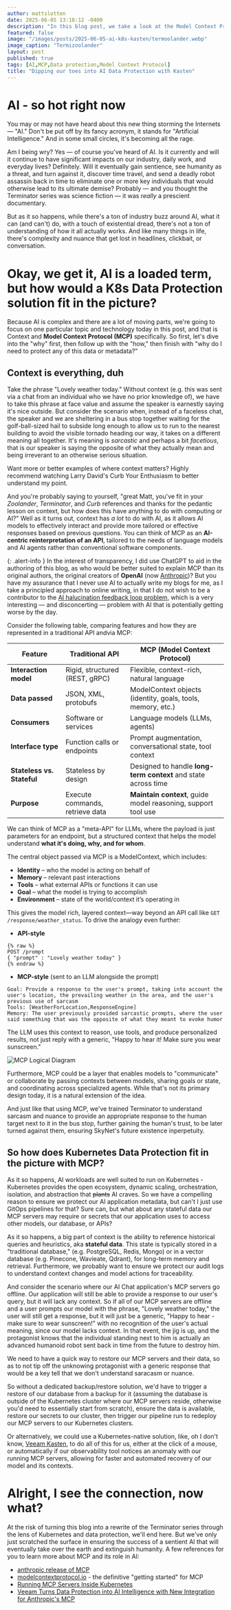 ```yaml
---
author: mattslotten
date: 2025-06-05 13:18:12 -0400
description: "In this blog post, we take a look at the Model Context Protocol (MCP), how it relates to AI, where K8s fits in the picture, and what we need to protect in terms of data to ensure our AI agents have the context they need to tailor their responses to the requesting user"
featured: false
image: "/images/posts/2025-06-05-ai-k8s-kasten/termoolander.webp"
image_caption: "Termizoolander"
layout: post
published: true
tags: [AI,MCP,Data protection,Model Context Protocol]
title: "Dipping our toes into AI Data Protection with Kasten"
---
```


# AI - so hot right now

You may or may not have heard about this new thing storming the Internets — "AI." Don't be put off by its fancy acronym, it stands for "Artificial Intelligence." And in some small circles, it's becoming all the rage.

Am I being wry? Yes — of course you've heard of AI. Is it currently and will it continue to have significant impacts on our industry, daily work, and everyday lives? Definitely. Will it eventually gain sentience, see humanity as a threat, and turn against it, discover time travel, and send a deadly robot assassin back in time to eliminate one or more key individuals that would otherwise lead to its ultimate demise? Probably — and you thought the Terminator series was science fiction — it was _really_ a prescient documentary.

But as it so happens, while there's a ton of industry buzz around AI, what it can (and can't) do, with a touch of existential dread, there's not a ton of understanding of how it all actually works. And like many things in life, there's complexity and nuance that get lost in headlines, clickbait, or conversation.

# Okay, we get it, AI is a loaded term, but how would a K8s Data Protection solution fit in the picture?

Because AI is complex and there are a lot of moving parts, we're going to focus on one particular topic and technology today in this post, and that is Context and **Model Context Protocol (MCP)** specifically. So first, let's dive into the "why" first, then follow up with the "how," then finish with "why do I need to protect any of this data or metadata?"

## Context is everything, duh

Take the phrase "Lovely weather today." Without context (e.g. this was sent via a chat from an individual who we have no prior knowledge of), we have to take this phrase at face value and assume the speaker is earnestly saying it's nice outside.  But consider the scenario when, instead of a faceless chat, the speaker and we are sheltering in a bus stop together waiting for the golf-ball-sized hail to subside long enough to allow us to run to the nearest building to avoid the visible tornado heading our way, it takes on a different meaning all together. It's meaning is _sarcastic_ and perhaps a bit _facetious_, that is our speaker is saying the opposite of what they actually mean and being irreverant to an otherwise serious situation.

Want more or better examples of where context matters? Highly recommend watching Larry David's Curb Your Enthusiasm to better understand my point.

And you're probably saying to yourself, "great Matt, you've fit in your _Zoolander_, _Terminator_, and _Curb_ references and thanks for the pedantic lesson on context, but how does this have anything to do with computing or AI?" Well as it turns out, context has _a lot_ to do with AI, as it allows AI models to effectively interact and provide more tailored or effective responses based on previous questions.  You can think of MCP as an **AI-centric reinterpretation of an API**, tailored to the needs of language models and AI agents rather than conventional software components.

{: .alert-info }
In the interest of transparency, I did use ChatGPT to aid in the authoring of this blog, as who would be better suited to explain MCP than its original authors, the original creators of **OpenAI** (now [Anthropic](https://www.anthropic.com/))? But you have my assurance that I never use AI to actually write my blogs for me, as I take a principled approach to online writing, in that I do not wish to be a contributor to the [AI halucination feedback loop problem](https://www.unite.ai/the-ai-feedback-loop-when-machines-amplify-their-own-mistakes-by-trusting-each-others-lies/), which is a very interesting — and disconcerting — problem with AI that is potentially getting worse by the day. 

Consider the following table, comparing features and how they are represented in a traditional API andvia MCP:

| Feature                    | Traditional API                 | MCP (Model Context Protocol)                                    |
| -------------------------- | ------------------------------- | --------------------------------------------------------------- |
| **Interaction model**      | Rigid, structured (REST, gRPC)  | Flexible, context-rich, natural language                        |
| **Data passed**            | JSON, XML, protobufs            | ModelContext objects (identity, goals, tools, memory, etc.)     |
| **Consumers**              | Software or services            | Language models (LLMs, agents)                              |
| **Interface type**         | Function calls or endpoints     | Prompt augmentation, conversational state, tool context         |
| **Stateless vs. Stateful** | Stateless by design             | Designed to handle **long-term context** and state across time |
| **Purpose**                | Execute commands, retrieve data | **Maintain context**, guide model reasoning, support tool use   |

We can think of MCP as a "meta-API" for LLMs, where the payload is just parameters for an endpoint, but a structured context that helps the model understand **what it's doing, why, and for whom**.

The central object passed via MCP is a ModelContext, which includes:

- **Identity** – who the model is acting on behalf of
- **Memory** – relevant past interactions
- **Tools** – what external APIs or functions it can use
- **Goal** – what the model is trying to accomplish
- **Environment** – state of the world/context it’s operating in

This gives the model rich, layered context—way beyond an API call like `GET /response/weather_status`.
To drive the analogy even further:

- **API-style**

```
{% raw %}
POST /prompt
{ "prompt" : "Lovely weather today" }
{% endraw %}
```
- **MCP-style** (sent to an LLM alongside the prompt)

```
Goal: Provide a response to the user's prompt, taking into account the user's location, the prevailing weather in the area, and the user's previous use of sarcasm
Tools: [WeatherForLocation,ResponseEngine]
Memory: The user previously provided sarcastic prompts, where the user said something that was the opposite of what they meant to evoke humor
```

The LLM uses this context to reason, use tools, and produce personalized results, not just reply with a generic, "Happy to hear it! Make sure you wear sunscreen."

![MCP Logical Diagram](/images/posts/2025-06-05-ai-k8s-kasten/mcp_logical_diagram.png)

Furthermore, MCP could be a layer that enables models to "communicate" or collaborate by passing contexts between models, sharing goals or state, and coordinating across specialized agents.  While that's not its primary design today, it is a natural extension of the idea.

And just like that using MCP, we've trained Terminator to understand sarcasm and nuance to provide an appropriate response to the human target next to it in the bus stop, further gaining the human's trust, to be later turned against them, ensuring SkyNet's future existence inperpetuity.

## So how does Kubernetes Data Protection fit in the picture with MCP?

As it so happens, AI workloads are well suited to run on Kubernetes - Kubernetes provides the open ecosystem, dynamic scaling, orchestration, isolation, and abstraction that ~~plants~~ AI craves. So we have a compelling reason to ensure we protect our AI application metadata, but can't I just use GitOps pipelines for that? Sure can, but what about any stateful data our MCP servers may require or secrets that our application uses to access other models, our database, or APIs?

As it so happens, a big part of context is the ability to reference historical queries and heuristics, aka **stateful data**. This state is typically stored in a "traditional database," (e.g. PostgreSQL, Redis, Mongo) or in a vector database (e.g. Pinecone, Wavieate, Qdrant), for long-term memory and retrieval. Furthermore, we probably want to ensure we protect our audit logs to understand context changes and model actions for traceability.

And consider the scenario where our AI Chat application's MCP servers go offline.  Our application will still be able to provide a response to our user's query, but it will lack any context.  So if all of our MCP servers are offline and a user prompts our model with the phrase, "Lovely weather today," the user will still get a response, but it will just be a generic, "Happy to hear - make sure to wear sunscreen!" with no recognition of the user's actual meaning, since our model lacks context.  In that event, the jig is up, and the protagonist knows that the individual standing next to him is actually an advanced humanoid robot sent back in time from the future to destroy him.

We need to have a quick way to restore our MCP servers and their data, so as to not tip off the unknowing protagonist with a generic response that would be a key tell that we don't understand saracasm or nuance.

So without a dedicated backup/restore solution, we'd have to trigger a restore of our database from a backup for it (assuming the database is outside of the Kubernetes cluster where our MCP servers reside, otherwise you'd need to essentially start from scratch), ensure the data is available, restore our secrets to our cluster, then trigger our pipeline run to redeploy our MCP servers to our Kubernetes clusters.

Or alternatively, we could use a Kubernetes-native solution, like, oh I don't know, [Veeam Kasten](https://vee.am/kasten), to do all of this for us, either at the click of a mouse, or automatically if our observability tool notices an anomaly with our running MCP servers, allowing for faster and automated recovery of our model and its contexts.

# Alright, I see the connection, now what?

At the risk of turning this blog into a rewrite of the Terminator series through the lens of Kubernetes and data protection, we'll end here. But we've only just scratched the surface in ensuring the success of a sentient AI that will eventually take over the earth and extinguish humanity.  A few references for you to learn more about MCP and its role in AI:

- [anthropic release of MCP](https://www.anthropic.com/news/model-context-protocol)
- [modelcontextprotocol.io](https://modelcontextprotocol.io/introduction) - the definitive "getting started" for MCP
- [Running MCP Servers Inside Kubernetes](https://dev.to/stacklok/toolhive-an-mcp-kubernetes-operator-321)
- [Veeam Turns Data Protection into AI Intelligence with New Integration for Anthropic's MCP](https://www.veeam.com/company/press-release/veeam-turns-data-protection-into-ai-intelligence-with-new-integration-for-anthropics-mcp.html)